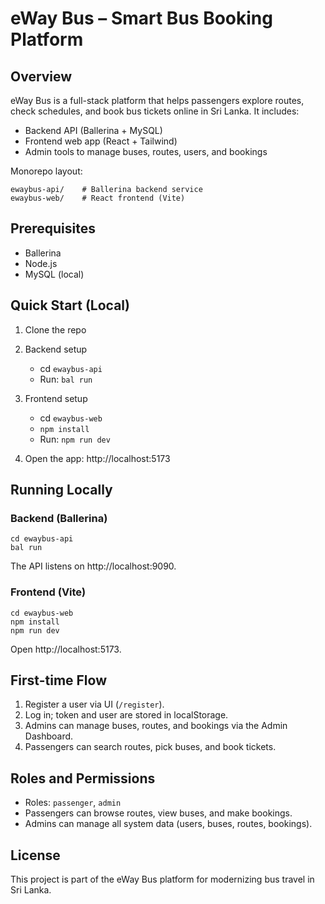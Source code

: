 
# eWay Bus – Smart Bus Booking Platform

## Overview
eWay Bus is a full-stack platform that helps passengers explore routes, check schedules, and book bus tickets online in Sri Lanka. It includes:
- Backend API (Ballerina + MySQL)
- Frontend web app (React + Tailwind)
- Admin tools to manage buses, routes, users, and bookings

Monorepo layout:
```
ewaybus-api/    # Ballerina backend service
ewaybus-web/    # React frontend (Vite)
```

## Prerequisites
- Ballerina
- Node.js
- MySQL (local)

## Quick Start (Local)
1) Clone the repo

2) Backend setup
   - cd `ewaybus-api`
   - Run: `bal run`

3) Frontend setup
   - cd `ewaybus-web`
   - `npm install`
   - Run: `npm run dev`

4) Open the app: http://localhost:5173

## Running Locally

### Backend (Ballerina)
```
cd ewaybus-api
bal run
```
The API listens on http://localhost:9090.

### Frontend (Vite)
```
cd ewaybus-web
npm install
npm run dev
```
Open http://localhost:5173.

## First-time Flow
1) Register a user via UI (`/register`).
2) Log in; token and user are stored in localStorage.
3) Admins can manage buses, routes, and bookings via the Admin Dashboard.
4) Passengers can search routes, pick buses, and book tickets.

## Roles and Permissions
- Roles: `passenger`, `admin`
- Passengers can browse routes, view buses, and make bookings.
- Admins can manage all system data (users, buses, routes, bookings).

## License
This project is part of the eWay Bus platform for modernizing bus travel in Sri Lanka.
